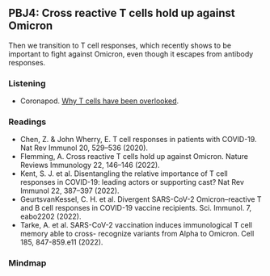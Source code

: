 ## PBJ4: Cross reactive T cells hold up against Omicron
Then we transition to T cell responses, which recently shows to be important to fight against Omicron, even though it escapes from antibody responses.

### Listening
- Coronapod. [Why T cells have been overlooked](https://www.nature.com/articles/d41586-022-00238-9).
### Readings
- Chen, Z. & John Wherry, E. T cell responses in patients with COVID-19. Nat Rev Immunol 20, 529–536 (2020).
- Flemming, A. Cross reactive T cells hold up against Omicron. Nature Reviews Immunology 22, 146–146 (2022).
- Kent, S. J. et al. Disentangling the relative importance of T cell responses in COVID-19: leading actors or supporting cast? Nat Rev Immunol 22, 387–397 (2022).
- GeurtsvanKessel, C. H. et al. Divergent SARS-CoV-2 Omicron–reactive T and B cell responses in COVID-19 vaccine recipients. Sci. Immunol. 7, eabo2202 (2022).
- Tarke, A. et al. SARS-CoV-2 vaccination induces immunological T cell memory able to cross- recognize variants from Alpha to Omicron. Cell 185, 847-859.e11 (2022).

### Mindmap

